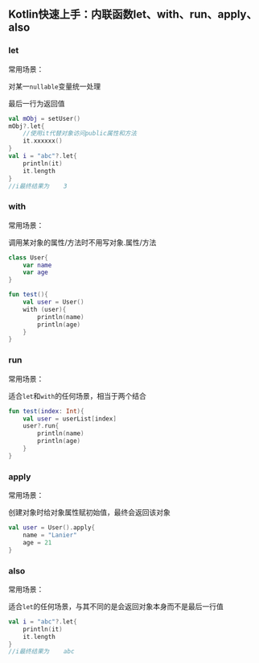 ## Kotlin快速上手：内联函数let、with、run、apply、also

### let

常用场景：

对某一`nullable`变量统一处理

最后一行为返回值

```kotlin
val mObj = setUser()
mObj?.let{
    //使用it代替对象访问public属性和方法
    it.xxxxxx()
}
val i = "abc"?.let{
    println(it)
    it.length
}
//i最终结果为	3
```

### with

常用场景：

调用某对象的属性/方法时不用写对象.属性/方法

```kotlin
class User{
    var name
    var age
}

fun test(){
    val user = User()
    with (user){
        println(name)
        println(age)
    }
}
```

### run

常用场景：

适合`let`和`with`的任何场景，相当于两个结合

```kotlin
fun test(index: Int){
    val user = userList[index]
    user?.run{
        println(name)
        println(age)
    }
}
```

### apply

常用场景：

创建对象时给对象属性赋初始值，最终会返回该对象

```kotlin
val user = User().apply{
    name = "Lanier"
    age = 21
}
```

### also

常用场景：

适合`let`的任何场景，与其不同的是会返回对象本身而不是最后一行值

```kotlin
val i = "abc"?.let{
    println(it)
    it.length
}
//i最终结果为	abc
```

